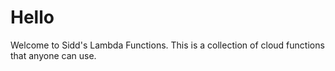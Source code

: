 # Hello

Welcome to Sidd's Lambda Functions. This is a collection of cloud functions that anyone can use.